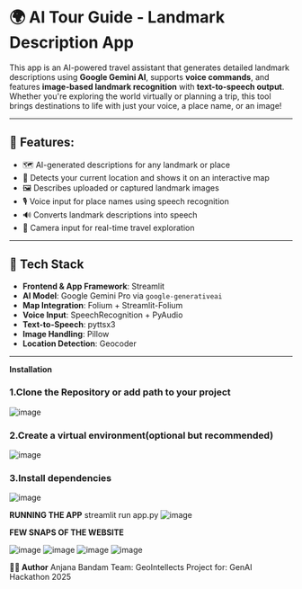 # 🌍 AI Tour Guide - Landmark Description App

This app is an AI-powered travel assistant that generates detailed landmark descriptions using **Google Gemini AI**, supports **voice commands**, and features **image-based landmark recognition** with **text-to-speech output**. Whether you're exploring the world virtually or planning a trip, this tool brings destinations to life with just your voice, a place name, or an image!

---

## 🚀 Features:

- 🗺️ AI-generated descriptions for any landmark or place
- 📍 Detects your current location and shows it on an interactive map
- 🖼️ Describes uploaded or captured landmark images
- 🎙️ Voice input for place names using speech recognition
- 🔊 Converts landmark descriptions into speech
- 📸 Camera input for real-time travel exploration

---

## 🔧 Tech Stack

- **Frontend & App Framework**: Streamlit
- **AI Model**: Google Gemini Pro via `google-generativeai`
- **Map Integration**: Folium + Streamlit-Folium
- **Voice Input**: SpeechRecognition + PyAudio
- **Text-to-Speech**: pyttsx3
- **Image Handling**: Pillow
- **Location Detection**: Geocoder

---
**Installation**

### 1.Clone the Repository or add path to your project
![image](https://github.com/user-attachments/assets/3f7089cf-8fa7-4ce7-944d-5c7876491428)

### 2.Create a virtual environment(optional but recommended)
![image](https://github.com/user-attachments/assets/0d3d5c92-0af2-4351-a892-9e6d26e3fb21)

### 3.Install dependencies
![image](https://github.com/user-attachments/assets/208c84de-11ba-487b-baaa-d73c73c843b9)


**RUNNING THE APP**
streamlit run app.py
![image](https://github.com/user-attachments/assets/7dcb0998-ed06-4ae1-82ab-e60728922591)

**FEW SNAPS OF THE WEBSITE**


![image](https://github.com/user-attachments/assets/1fc2b652-a04b-46d3-b351-eaa1d85b0049)
![image](https://github.com/user-attachments/assets/d5e14a97-b78e-493d-ba97-80d5f59ca453)
![image](https://github.com/user-attachments/assets/25c0832b-0371-49ac-8238-f3e3675b222b)
![image](https://github.com/user-attachments/assets/9cb57fa2-b2e1-49a4-9ed0-4dc4647913b4)


**👩‍💻 Author**
Anjana Bandam
Team: GeoIntellects
Project for: GenAI Hackathon 2025







